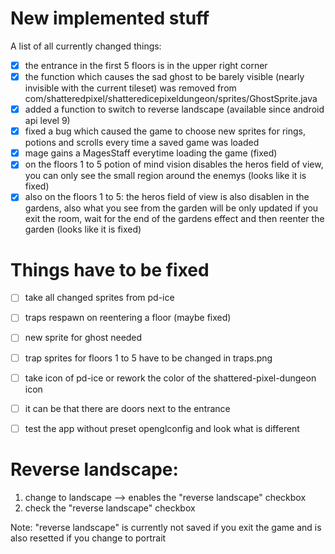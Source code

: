New implemented stuff
=============
A list of all currently changed things:
- [x] the entrance in the first 5 floors is in the upper right corner
- [x] the function which causes the sad ghost to be barely visible (nearly invisible with the current tileset) was removed from com/shatteredpixel/shatteredicepixeldungeon/sprites/GhostSprite.java
- [x] added a function to switch to reverse landscape (available since android api level 9)
- [x] fixed a bug which caused the game to choose new sprites for rings, potions and scrolls every time a saved game was loaded
- [x] mage gains a MagesStaff everytime loading the game (fixed)
- [x] on the floors 1 to 5 potion of mind vision disables the heros field of view, you can only see the small region around the enemys (looks like it is fixed)
- [x] also on the floors 1 to 5: the heros field of view is also disablen in the gardens, also what you see from the garden will be only updated if you exit the room, wait for the end of the gardens effect and then reenter the garden (looks like it is fixed)

Things have to be fixed
============
- [ ] take all changed sprites from pd-ice
- [ ] traps respawn on reentering a floor (maybe fixed)
- [ ] new sprite for ghost needed
- [ ] trap sprites for floors 1 to 5 have to be changed in traps.png
- [ ] take icon of pd-ice or rework the color of the shattered-pixel-dungeon icon
- [ ] it can be that there are doors next to the entrance
- [ ] test the app without preset openglconfig and look what is different


Reverse landscape:
============
1. change to landscape --> enables the "reverse landscape" checkbox
2. check the "reverse landscape" checkbox

Note: "reverse landscape" is currently not saved if you exit the game and is also resetted if you change to portrait
